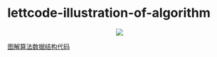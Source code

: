 # lettcode-illustration-of-algorithm

<center><img src="https://assets.leetcode-cn.com/aliyun-lc-upload/leetbook/cover/200901033854/Leetbook_%E5%9B%BE%E8%A7%A3%E7%AE%97%E6%B3%95%E6%95%B0%E6%8D%AE%E7%BB%93%E6%9E%84_300x400.jpg"/></center>



[图解算法数据结构代码](https://leetcode-cn.com/leetbook/detail/illustration-of-algorithm/)
